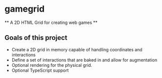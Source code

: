 # gamegrid
** A 2D HTML Grid for creating web games **

## Goals of this project
* Create a 2D grid in memory capable of handling coordinates and interactions
* Define a set of interactions that are baked in and allow for augmentation
* Optional rendering for the physical grid.
* Optional TypeScript support



